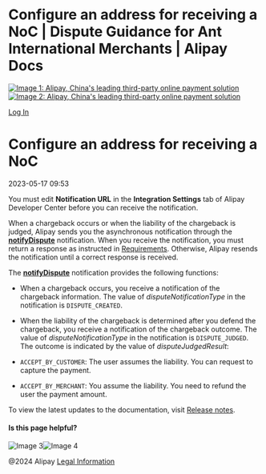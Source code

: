Configure an address for receiving a NoC | Dispute Guidance for Ant International Merchants | Alipay Docs
===============
                        

[![Image 1: Alipay, China's leading third-party online payment solution](https://ac.alipay.com/storage/2024/3/26/d66c43c0-440d-4c97-9976-f2028a2c8c5e.svg)![Image 2: Alipay, China's leading third-party online payment solution](https://ac.alipay.com/storage/2024/3/26/a48bd336-aea0-4f16-bf83-616eacbb4434.svg)](/docs/)

[Log In](https://global.alipay.com/ilogin/account_login.htm?goto=https%3A%2F%2Fglobal.alipay.com%2Fdocs%2Fac%2Fdispute%2Fnoc)

Configure an address for receiving a NoC
========================================

2023-05-17 09:53

You must edit **Notification URL** in the **Integration Settings** tab of Alipay Developer Center before you can receive the notification.

When a chargeback occurs or when the liability of the chargeback is judged, Alipay sends you the asynchronous notification through the **[notifyDispute](https://global.alipay.com/docs/ac/card/notify_dispute)** notification. When you receive the notification, you must return a response as instructed in [Requirements](https://global.alipay.com/docs/ac/cashierpay/notifications#JtjSl). Otherwise, Alipay resends the notification until a correct response is received.

The **[notifyDispute](https://global.alipay.com/docs/ac/card/notify_dispute)** notification provides the following functions:

*   When a chargeback occurs, you receive a notification of the chargeback information. The value of _disputeNotificationType_ in the notification is `DISPUTE_CREATED`.
*   When the liability of the chargeback is determined after you defend the chargeback, you receive a notification of the chargeback outcome. The value of _disputeNotificationType_ in the notification is `DISPUTE_JUDGED`. The outcome is indicated by the value of _disputeJudgedResult_:

*   `ACCEPT_BY_CUSTOMER`: The user assumes the liability. You can request to capture the payment.
*   `ACCEPT_BY_MERCHANT`: You assume the liability. You need to refund the user the payment amount.

To view the latest updates to the documentation, visit [Release notes](https://global.alipay.com/docs/releasenotes).

#### Is this page helpful?

![Image 3](https://ac.alipay.com/storage/2021/5/20/19b2c126-9442-4f16-8f20-e539b1db482a.png)![Image 4](https://ac.alipay.com/storage/2021/5/20/e9f3f154-dbf0-455f-89f0-b3d4e0c14481.png)

@2024 Alipay [Legal Information](https://global.alipay.com/docs/ac/platform/membership)